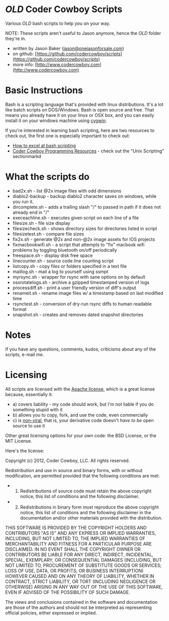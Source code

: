 *OLD* Coder Cowboy Scripts
====================

Various *OLD* bash scripts to help you on your way.

NOTE: These scripts aren't useful to Jason anymore, hence the *OLD* folder they're in.

* written by Jason Baker ([jason@onejasonforsale.com](mailto:jason@onejasonforsale.com))
* on github: [https://github.com/codercowboy/scripts](https://github.com/codercowboy/scripts)
* more info: [http://www.codercowboy.com](http://www.codercowboy.com)

Basic Instructions
==================

Bash is a scripting language that's provided with linux distributions. It's a lot like batch scripts on DOS/Windows. Bash is open source and free. That means you already have it on your linux or OSX box, and you can easily install it on your windows machine using [cygwin](http://www.cygwin.com).

If you're interested in learning bash scripting, here are two resources to check out, the first one is especially important to check out:

* [How to excel at bash scripting](http://www.codercowboy.com/2012/07/07/how-to-excel-at-bash-scripting/)
* [Coder Cowboy Programming Resources](http://www.codercowboy.com/programming-stuff-links-books/) - check out the "Unix Scripting" sectionmarkd

What the scripts do
===================

* bad2x.sh - list @2x image files with odd dimensions
* diablo2-backup - backup diablo2 character saves on windows, while you run it.
* dircomplete.sh - adds a trailing slash "/" to passed in path if it does not already end in "/"
* execeachline.sh - executes given script on each line of a file
* filesize.sh - file size display
* filesizecheck.sh - shows directory sizes for directories listed in script
* filesizetest.sh - compare file sizes
* fix2x.sh - generate @2x and non-@2x image assets for IOS projects
* fixmacbookwifi.sh - a script that attempts to "fix" macbook wifi problems by toggling bluetooth on/off periodically
* freespace.sh - display disk free space
* linecounter.sh - source code line counting script
* listcopy.sh - copy files or folders specified in a text file
* maillog.sh - mail a log to yourself using ssmpt
* myrsync.sh - wrapper for rsync with sane options on by default
* osxrotatelogs.sh - archive a gzipped timestamped version of logs
* processdiff.sh - print a user friendly version of diff's output
* renameit.sh - rename image files w/ a timestamp based on last modified time
* rsynctest.sh - conversion of dry-run rsync diffs to human readable format
* snapshot.sh - creates and removes dated snapshot directories

Notes
=====

If you have any questions, comments, kudos, criticisms about any of the scripts, e-mail me. 

Licensing
=========

All scripts are licensed with the [Apache license](http://en.wikipedia.org/wiki/Apache_license), which is a great license because, essentially it:
* a) covers liability - my code should work, but I'm not liable if you do something stupid with it
* b) allows you to copy, fork, and use the code, even commercially
* c) is [non-viral](http://en.wikipedia.org/wiki/Viral_license), that is, your derivative code doesn't *have to be* open source to use it

Other great licensing options for your own code: the BSD License, or the MIT License.

Here's the license:

Copyright (c) 2012, Coder Cowboy, LLC. All rights reserved.

Redistribution and use in source and binary forms, with or without
modification, are permitted provided that the following conditions are met:
* 1. Redistributions of source code must retain the above copyright notice, this
list of conditions and the following disclaimer.
* 2. Redistributions in binary form must reproduce the above copyright notice,
this list of conditions and the following disclaimer in the documentation
and/or other materials provided with the distribution.
  
THIS SOFTWARE IS PROVIDED BY THE COPYRIGHT HOLDERS AND CONTRIBUTORS "AS IS" AND
ANY EXPRESS OR IMPLIED WARRANTIES, INCLUDING, BUT NOT LIMITED TO, THE IMPLIED
WARRANTIES OF MERCHANTABILITY AND FITNESS FOR A PARTICULAR PURPOSE ARE
DISCLAIMED. IN NO EVENT SHALL THE COPYRIGHT OWNER OR CONTRIBUTORS BE LIABLE FOR
ANY DIRECT, INDIRECT, INCIDENTAL, SPECIAL, EXEMPLARY, OR CONSEQUENTIAL DAMAGES
(INCLUDING, BUT NOT LIMITED TO, PROCUREMENT OF SUBSTITUTE GOODS OR SERVICES;
LOSS OF USE, DATA, OR PROFITS; OR BUSINESS INTERRUPTION) HOWEVER CAUSED AND
ON ANY THEORY OF LIABILITY, WHETHER IN CONTRACT, STRICT LIABILITY, OR TORT
(INCLUDING NEGLIGENCE OR OTHERWISE) ARISING IN ANY WAY OUT OF THE USE OF THIS
SOFTWARE, EVEN IF ADVISED OF THE POSSIBILITY OF SUCH DAMAGE.
  
The views and conclusions contained in the software and documentation are those
of the authors and should not be interpreted as representing official policies,
either expressed or implied.